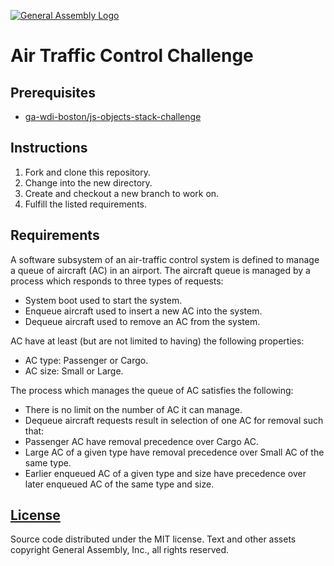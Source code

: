 [![General Assembly Logo](https://camo.githubusercontent.com/1a91b05b8f4d44b5bbfb83abac2b0996d8e26c92/687474703a2f2f692e696d6775722e636f6d2f6b6538555354712e706e67)](https://generalassemb.ly/education/web-development-immersive)

# Air Traffic Control Challenge

## Prerequisites

-   [ga-wdi-boston/js-objects-stack-challenge](https://github.com/ga-wdi-boston/js-objects-stack-challenge)

## Instructions

1.  Fork and clone this repository.
1.  Change into the new directory.
1.  Create and checkout a new branch to work on.
1.  Fulfill the listed requirements.

## Requirements

A software subsystem of an air-traffic control system is defined to manage a
queue of aircraft (AC) in an airport. The aircraft queue is managed by a
process which responds to three types of requests:

  - System boot used to start the system.
  - Enqueue aircraft used to insert a new AC into the system.
  - Dequeue aircraft used to remove an AC from the system.

AC have at least (but are not limited to having) the following properties:

  - AC type: Passenger or Cargo.
  - AC size: Small or Large.

The process which manages the queue of AC satisfies the following:

  - There is no limit on the number of AC it can manage.
  - Dequeue aircraft requests result in selection of one AC for removal such
    that:
  - Passenger AC have removal precedence over Cargo AC.
  - Large AC of a given type have removal precedence over Small AC of the
      same type.
  - Earlier enqueued AC of a given type and size have precedence over later
      enqueued AC of the same type and size.

## [License](LICENSE)

Source code distributed under the MIT license. Text and other assets copyright
General Assembly, Inc., all rights reserved.
